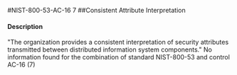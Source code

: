 #NIST-800-53-AC-16 7
##Consistent Attribute Interpretation
#### Description
"The organization provides a consistent interpretation of security attributes transmitted between distributed information system components."
No information found for the combination of standard NIST-800-53 and control AC-16 (7)
